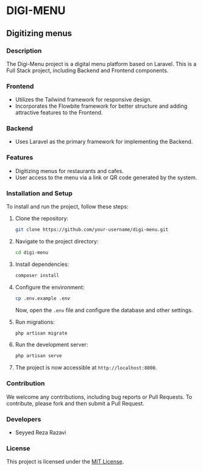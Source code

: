 
<div dir="ltr">

# DIGI-MENU
## Digitizing menus

### Description

The Digi-Menu project is a digital menu platform based on Laravel. This is a Full Stack project, including Backend and Frontend components.

### Frontend

- Utilizes the Tailwind framework for responsive design.
- Incorporates the Flowbite framework for better structure and adding attractive features to the Frontend.

### Backend

- Uses Laravel as the primary framework for implementing the Backend.

### Features

- Digitizing menus for restaurants and cafes.
- User access to the menu via a link or QR code generated by the system.

### Installation and Setup

To install and run the project, follow these steps:

1. Clone the repository:

    ```bash
    git clone https://github.com/your-username/digi-menu.git
    ```

2. Navigate to the project directory:

    ```bash
    cd digi-menu
    ```

3. Install dependencies:

    ```bash
    composer install
    ```

4. Configure the environment:

    ```bash
    cp .env.example .env
    ```

    Now, open the `.env` file and configure the database and other settings.

5. Run migrations:

    ```bash
    php artisan migrate
    ```

6. Run the development server:

    ```bash
    php artisan serve
    ```

7. The project is now accessible at `http://localhost:8000`.

### Contribution

We welcome any contributions, including bug reports or Pull Requests. To contribute, please fork and then submit a Pull Request.

### Developers

- Seyyed Reza Razavi

### License

This project is licensed under the [MIT License](LICENSE).

</div>
